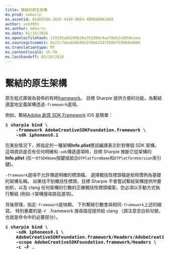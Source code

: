 ```yaml
---
title: 繫結的原生架構
ms.prod: xamarin
ms.assetid: 91AE058A-3A1F-41A9-9DE4-4B96880A1869
author: asb3993
ms.author: amburns
ms.date: 01/15/2016
ms.openlocfilehash: 219295ad9299b36a763289c4aef8e52cd859ceea
ms.sourcegitcommit: 0a72c7dea020b965378b6314f558bf5360dbd066
ms.translationtype: MT
ms.contentlocale: zh-TW
ms.lasthandoff: 05/10/2018
---
```

# <a name="binding-native-frameworks"></a>繫結的原生架構

原生程式庫做為發佈的有時[framework](https://developer.apple.com/library/mac/documentation/MacOSX/Conceptual/BPFrameworks/Concepts/WhatAreFrameworks.html)。 目標 Sharpie 提供方便的功能，為繫結適當地定義架構透過`-framework`選項。

例如，繫結[Adobe 創意 SDK Framework](https://creativesdk.adobe.com/downloads.html) iOS 是簡單：

<pre>$ <b>sharpie bind \
    -framework AdobeCreativeSDKFoundation.framework \
    -sdk iphoneos8.1</b></pre>

在某些情況下，將指定的一種架構**Info.plist**應該編譯表示針對哪個 SDK 架構。 這項資訊是否有任何明確和`-sdk`傳遞選項時，目標 Sharpie 推斷它從架構的**Info.plist** (任一`DTSDKName`按鍵或組合`DTPlatformName`和`DTPlatformVersion`索引鍵)。

`-framework`選項不允許傳遞明確的標頭檔。 選擇概括性標頭檔是依照慣例為基礎的架構名稱。 如果找不到概括性標頭，目標 Sharpie 不會嘗試繫結架構提供所要剖析，以及 clang 任何架構的引數的正確概括性標頭檔案，您必須以手動方式執行繫結 (例如`-F`架構搜尋路徑選項)。

背後原理，指定`-framework`是快顯。 下列繫結引數會與相同`-framework`上述的縮寫。
特別重要的是`-F .`framework 搜尋路徑提供給 clang （請注意空白和句號，也就是命令中的必要部分）。

<pre>$ <b>sharpie bind \
    -sdk iphoneos8.1 \
    AdobeCreativeSDKFoundation.framework/Headers/AdobeCreativeSDKFoundation.h \
    -scope AdobeCreativeSDKFoundation.framework/Headers \
    -c -F .</b></pre>

